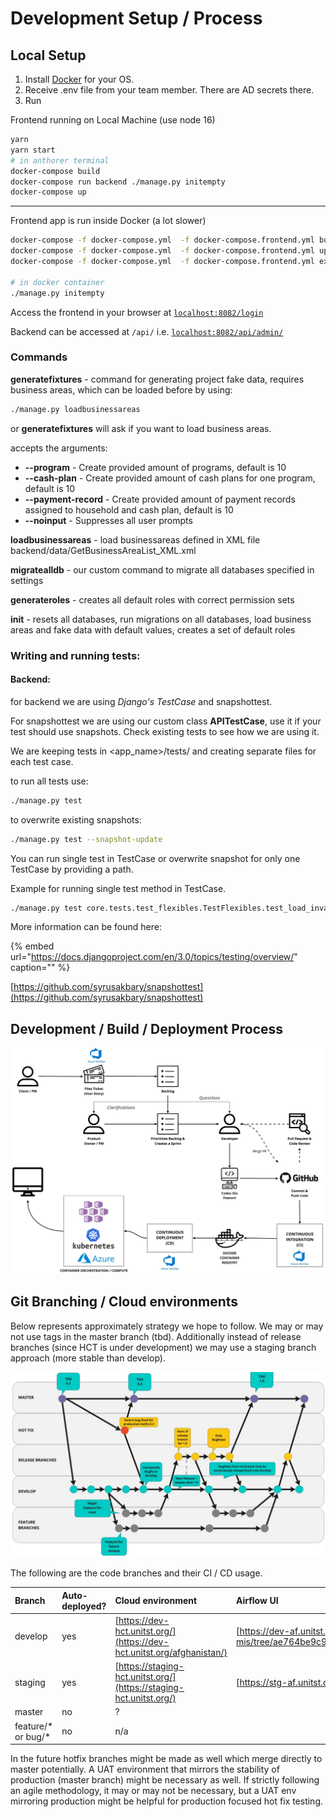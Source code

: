 # Development Setup / Process

## Local Setup

1. Install [Docker](https://docs.docker.com/engine/installation/) for your OS.
2. Receive .env file from your team member. There are AD secrets there.
3. Run


Frontend running on Local Machine (use node 16)

```bash
yarn
yarn start
# in anthorer terminal
docker-compose build
docker-compose run backend ./manage.py initempty
docker-compose up
```
***
Frontend app is run inside Docker (a lot slower)

```bash
docker-compose -f docker-compose.yml  -f docker-compose.frontend.yml build
docker-compose -f docker-compose.yml  -f docker-compose.frontend.yml up
docker-compose -f docker-compose.yml  -f docker-compose.frontend.yml exec backend bash

# in docker container
./manage.py initempty
```



Access the frontend in your browser at [`localhost:8082/login`](http://localhost:8082/login)

Backend can be accessed at `/api/` i.e. [`localhost:8082/api/admin/`](http://localhost:8082/api/admin/)

### **Commands**

**generatefixtures** - command for generating project fake data, requires business areas, which can be loaded before by using:

```bash
./manage.py loadbusinessareas
```

or **generatefixtures** will ask if you want to load business areas.

accepts the arguments:

* **--program** - Create provided amount of programs, default is 10
* **--cash-plan** - Create provided amount of cash plans for one program, default is 10
* **--payment-record** - Create provided amount of payment records assigned to household and cash plan, default is 10
* **--noinput** - Suppresses all user prompts

**loadbusinessareas** - load businessareas defined in XML file backend/data/GetBusinessAreaList\_XML.xml

**migratealldb** - our custom command to migrate all databases specified in settings

**generateroles** - creates all default roles with correct permission sets

**init** - resets all databases, run migrations on all databases, load business areas and fake data with default values, creates a set of default roles

### Writing and running tests:

#### **Backend:**

for backend we are using _Django's TestCase_ and snapshottest.

For snapshottest we are using our custom class **APITestCase**, use it if your test should use snapshots. Check existing tests to see how we are using it.

We are keeping tests in &lt;app\_name&gt;/tests/ and creating separate files for each test case.

to run all tests use:

```bash
./manage.py test
```

to overwrite existing snapshots:

```bash
./manage.py test --snapshot-update
```

You can run single test in TestCase or overwrite snapshot for only one TestCase by providing a path.

Example for running single test method in TestCase.

```bash
./manage.py test core.tests.test_flexibles.TestFlexibles.test_load_invalid_file
```

More information can be found here:

{% embed url="https://docs.djangoproject.com/en/3.0/topics/testing/overview/" caption="" %}

[https://github.com/syrusakbary/snapshottest](https://github.com/syrusakbary/snapshottest)

## Development / Build / Deployment Process

![](../../.gitbook/assets/unicef-hct-mis-1.jpg)

## Git Branching / Cloud environments

Below represents approximately strategy we hope to follow. We may or may not use tags in the master branch \(tbd\). Additionally instead of release branches \(since HCT is under development\) we may use a staging branch approach \(more stable than develop\).

![Git Branching Model](../../.gitbook/assets/unicef_hct-mis__online_whiteboard_for_visual_collaboration.jpg)

The following are the code branches and their CI / CD usage.

| Branch | Auto-deployed? | Cloud environment | Airflow UI |
| :--- | :--- | :--- | :--- |
| develop | yes | [https://dev-hct.unitst.org/](https://dev-hct.unitst.org/afghanistan/) | [https://dev-af.unitst.org](https://github.com/unicef/hct-mis/tree/ae764be9c9518105b72bdfe481f0a65f79dd538a/README.md) |
| staging | yes | [https://staging-hct.unitst.org/](https://staging-hct.unitst.org/) | [https://stg-af.unitst.org](https://stg-af.unitst.org) |
| master | no | ? |  |
| feature/\* or bug/\* | no | n/a |  |

In the future hotfix branches might be made as well which merge directly to master potentially. A UAT environment that mirrors the stability of production \(master branch\) might be necessary as well. If strictly following an agile methodology, it may or may not be necessary, but a UAT env mirroring production might be helpful for production focused hot fix testing.

